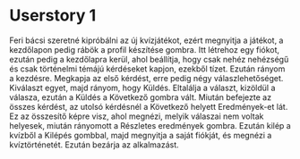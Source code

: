 # Userstory 1
Feri bácsi szeretné kipróbálni az új kvízjátékot, ezért megnyitja a játékot, a kezdőlapon pedig rábök a profil készítése gombra. Itt létrehoz egy fiókot, ezután pedig a kezdőlapra kerül, ahol beállítja, hogy csak nehéz nehézségű és csak történelmi témájú kérdéseket kapjon, ezekből tízet. Ezután rányom a kezdésre. Megkapja az első kérdést, erre pedig négy válaszlehetőséget. Kiválaszt egyet, majd rányom, hogy Küldés. Eltalálja a választ, kizöldül a válasza, ezután a Küldés a Következő gombra vált. Miután befejezte az összes kérdést, az utolsó kérdésnél a Következő helyett Eredmények-et lát. Ez az összesítő képre visz, ahol megnézi, melyik válaszai nem voltak helyesek, miután rányomott a Részletes eredmények gombra. Ezután kilép a kvízből a Kilépés gombbal, majd megnyitja a saját fiókját, és megnézi a kvíztörténetét. Ezután bezárja az alkalmazást.
